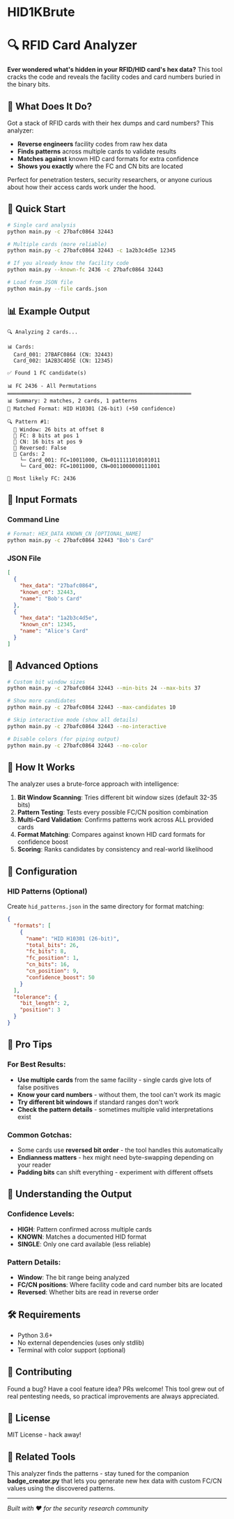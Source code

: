 # HID1KBrute

# 🔍 RFID Card Analyzer

**Ever wondered what's hidden in your RFID/HID card's hex data?** This tool cracks the code and reveals the facility codes and card numbers buried in the binary bits.

## 🎯 What Does It Do?

Got a stack of RFID cards with their hex dumps and card numbers? This analyzer:
- **Reverse engineers** facility codes from raw hex data
- **Finds patterns** across multiple cards to validate results
- **Matches against** known HID card formats for extra confidence
- **Shows you exactly** where the FC and CN bits are located

Perfect for penetration testers, security researchers, or anyone curious about how their access cards work under the hood.

## 🚀 Quick Start

```bash
# Single card analysis
python main.py -c 27bafc0864 32443

# Multiple cards (more reliable)
python main.py -c 27bafc0864 32443 -c 1a2b3c4d5e 12345

# If you already know the facility code
python main.py --known-fc 2436 -c 27bafc0864 32443

# Load from JSON file
python main.py --file cards.json
```

## 📊 Example Output

```
🔍 Analyzing 2 cards...

📊 Cards:
  Card_001: 27BAFC0864 (CN: 32443)
  Card_002: 1A2B3C4D5E (CN: 12345)

✅ Found 1 FC candidate(s)

📊 FC 2436 - All Permutations
═══════════════════════════════════════════════════════════
📊 Summary: 2 matches, 2 cards, 1 patterns
🎯 Matched Format: HID H10301 (26-bit) (+50 confidence)

🔍 Pattern #1:
  📐 Window: 26 bits at offset 8
  🎯 FC: 8 bits at pos 1
  🎯 CN: 16 bits at pos 9
  🔄 Reversed: False
  📱 Cards: 2
    └─ Card_001: FC=10011000, CN=0111111010101011
    └─ Card_002: FC=10011000, CN=0011000000111001

🎉 Most likely FC: 2436
```

## 💾 Input Formats

### Command Line
```bash
# Format: HEX_DATA KNOWN_CN [OPTIONAL_NAME]
python main.py -c 27bafc0864 32443 "Bob's Card"
```

### JSON File
```json
[
  {
    "hex_data": "27bafc0864",
    "known_cn": 32443,
    "name": "Bob's Card"
  },
  {
    "hex_data": "1a2b3c4d5e",
    "known_cn": 12345,
    "name": "Alice's Card"
  }
]
```

## 🔧 Advanced Options

```bash
# Custom bit window sizes
python main.py -c 27bafc0864 32443 --min-bits 24 --max-bits 37

# Show more candidates
python main.py -c 27bafc0864 32443 --max-candidates 10

# Skip interactive mode (show all details)
python main.py -c 27bafc0864 32443 --no-interactive

# Disable colors (for piping output)
python main.py -c 27bafc0864 32443 --no-color
```

## 🧠 How It Works

The analyzer uses a brute-force approach with intelligence:

1. **Bit Window Scanning**: Tries different bit window sizes (default 32-35 bits)
2. **Pattern Testing**: Tests every possible FC/CN position combination
3. **Multi-Card Validation**: Confirms patterns work across ALL provided cards
4. **Format Matching**: Compares against known HID card formats for confidence boost
5. **Scoring**: Ranks candidates by consistency and real-world likelihood

## 🎨 Configuration

### HID Patterns (Optional)
Create `hid_patterns.json` in the same directory for format matching:

```json
{
  "formats": [
    {
      "name": "HID H10301 (26-bit)",
      "total_bits": 26,
      "fc_bits": 8,
      "fc_position": 1,
      "cn_bits": 16,
      "cn_position": 9,
      "confidence_boost": 50
    }
  ],
  "tolerance": {
    "bit_length": 2,
    "position": 3
  }
}
```

## 📝 Pro Tips

### For Best Results:
- **Use multiple cards** from the same facility - single cards give lots of false positives
- **Know your card numbers** - without them, the tool can't work its magic
- **Try different bit windows** if standard ranges don't work
- **Check the pattern details** - sometimes multiple valid interpretations exist

### Common Gotchas:
- Some cards use **reversed bit order** - the tool handles this automatically
- **Endianness matters** - hex might need byte-swapping depending on your reader
- **Padding bits** can shift everything - experiment with different offsets

## 🔬 Understanding the Output

### Confidence Levels:
- **HIGH**: Pattern confirmed across multiple cards
- **KNOWN**: Matches a documented HID format
- **SINGLE**: Only one card available (less reliable)

### Pattern Details:
- **Window**: The bit range being analyzed
- **FC/CN positions**: Where facility code and card number bits are located
- **Reversed**: Whether bits are read in reverse order

## 🛠️ Requirements

- Python 3.6+
- No external dependencies (uses only stdlib)
- Terminal with color support (optional)

## 🤝 Contributing

Found a bug? Have a cool feature idea? PRs welcome! This tool grew out of real pentesting needs, so practical improvements are always appreciated.

## 📄 License

MIT License - hack away! 

## 🔗 Related Tools

This analyzer finds the patterns - stay tuned for the companion **badge_creator.py** that lets you generate new hex data with custom FC/CN values using the discovered patterns.

---

*Built with ❤️ for the security research community*
